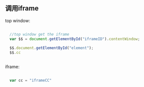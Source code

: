 调用iframe
-----------

top window:

```javascript
  
  //top window get the iframe
  var $$ = document.getElementById("iframeID").contentWindow;
  
  $$.document.getElementById("element");
  $$.cc
  
```

iframe:

```javascript
  
  var cc = "iframeCC" 

```


